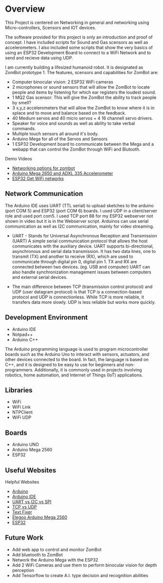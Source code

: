 # Overview

This Project is centered on Networking in general and networking using Micro-controllers, Scensors and IOT devices. 

The software provided for this project is only an introduction and proof of concept. I have included scripts for Sound and Gas scensors as well as accelerometers. I also included some scripts that show the very basics of using an ESP32 Development Board to connect to a WiFi Network and to send and recieve data using UDP. 

I am currently building a lifesized humanoid robot. It is designated as ZomBot prototype 1. The features, scensors and capabilities for ZomBot are:
* Computer binocular vision: 2 ESP32 WiFi cameras
* 2 microphones or sound sensors that will allow the ZomBot to locate people and items by listening for which ear registers the loudest sound.
* 1 MQ2 Gas scensor: This will give the ZomBot the ability to track people by smell?
* 3 x,y,z accelerometers that will allow the ZomBot to know where it is in splace and to move and balance based on the feedback.
* 40 Medium servos and 40 micro servos + 4 16 channell servo drivers.
* Speaker for voice and sounds as well as ability to take verbal commands.
* Multiple touch sensors all around it's body.
* Arduino Mega for all of the Servos and Sensors 
* 1 ESP32 Development board to communicate between the Mega and a webapp that can control the ZomBot through WiFi and Blutooth.

Demo Videos

* [Networking options for zombot](https://youtu.be/EEflqj6hhYo)
* [Arduino Mega 2650 and ADXL 335 Accelerometer](https://youtu.be/2oqpLXz5E7I)
* [ESP32 Get WiFi networks](https://youtu.be/YOwQB7E35BQ)

## Network Communication

The Arduino IDE uses UART (TTL serial) to upload sketches to the arduino (port COM 5) and ESP32 (port COM 6) boards.
I used UDP in a client/server role and used port com5.
I used TCP port 88 for my ESP32 webserver not shown in video but it is in the Webserver script. 
Arduinos can use serial communication as well as I2C communication, mainly for video streaming.

* UART - Stands for Universal Asynchronous Reception and Transmission (UART)
A simple serial communication protocol that allows the host communicates with the auxiliary device. UART supports bi-directional, asynchronous and serial data transmission.
It has two data lines, one to transmit (TX) and another to receive (RX), which are used to communicate through digital pin 0, digital pin 1.
TX and RX are connected between two devices. (eg. USB and computer)
UART can also handle synchronization management issues between computers and external serial devices.

* The main difference between TCP (transmission control protocol) and UDP (user datagram protocol) is that TCP is a connection-based protocol and UDP is connectionless. While TCP is more reliable, it transfers data more slowly. UDP is less reliable but works more quickly. 

## Development Environment

* Arduino IDE
* Notpad++
* Arduino C++

The Arduino programming language is used to program microcontroller boards such as the Arduino Uno to interact with sensors, actuators, and other devices connected to the board. In fact, the language is based on C++, and it is designed to be easy to use for beginners and non-programmers. Additionally, it is commonly used in projects involving robotics, home automation, and Internet of Things (IoT) applications.

## Libraries
* WiFi 
* WiFi Link
* NTPClient
* WiFi UDP

## Boards
* Arduino UNO
* Arduino Mega 2560
* ESP32

## Useful Websites

Helpful Websites
* [Arduino](https://www.arduino.cc/)
* [Arduino IDE](https://www.arduino.cc/en/software)
* [UART vs I2C vs SPI](https://www.seeedstudio.com/blog/2019/09/25/uart-vs-i2c-vs-spi-communication-protocols-and-uses/)
* [TCP vs UDP](https://www.avast.com/c-tcp-vs-udp-difference#:~:text=The%20main%20difference%20between%20TCP,reliable%20but%20works%20more%20quickly.)
* [Text Fixer](https://www.textfixer.com/html/compress-html-compression.php)
* [Elegoo Arduino Mega 2560](https://www.elegoo.com/products/elegoo-mega-2560-r3-board)
* [ESP32](https://randomnerdtutorials.com/getting-started-with-esp32/)

## Future Work

* Add web app to control and monitor ZomBot
* Add bluetooth to ZomBot
* Network the Arduino Mega with the ESP32
* Add 2 WiFi Cameras and use them to perform binocular vision for depth perception
* Add Tensorflow to create A.I. type decision and recognition abilities